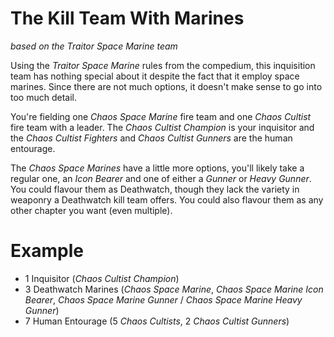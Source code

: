 # The Kill Team With Marines
*based on the Traitor Space Marine team*

Using the *Traitor Space Marine* rules from the compedium, this inquisition team has nothing special about it despite the fact that it employ space marines. Since there are not much options, it doesn't make sense to go into too much detail.

You're fielding one *Chaos Space Marine* fire team and one *Chaos Cultist* fire team with a leader. The *Chaos Cultist Champion* is your inquisitor and the *Chaos Cultist Fighters* and *Chaos Cultist Gunners* are the human entourage.

The *Chaos Space Marines* have a little more options, you'll likely take a regular one, an *Icon Bearer* and one of either a *Gunner* or *Heavy Gunner*. You could flavour them as Deathwatch, though they lack the variety in weaponry a Deathwatch kill team offers. You could also flavour them as any other chapter you want (even multiple).


# Example
* 1 Inquisitor (*Chaos Cultist Champion*)
* 3 Deathwatch Marines (*Chaos Space Marine*, *Chaos Space Marine Icon Bearer*, *Chaos Space Marine Gunner* / *Chaos Space Marine Heavy Gunner*)
* 7 Human Entourage (5 *Chaos Cultists*, 2 *Chaos Cultist Gunners*)
